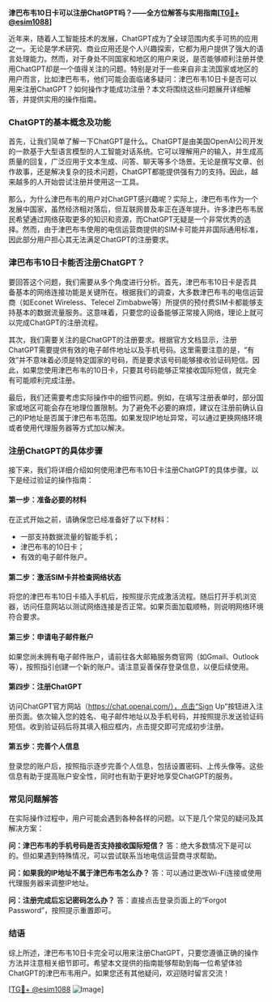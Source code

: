 **津巴布韦10日卡可以注册ChatGPT吗？——全方位解答与实用指南[[TG💪+ @esim1088](https://t.me/s/esim1088)]**

近年来，随着人工智能技术的发展，ChatGPT成为了全球范围内炙手可热的应用之一。无论是学术研究、商业应用还是个人兴趣探索，它都为用户提供了强大的语言处理能力。然而，对于身处不同国家和地区的用户来说，是否能够顺利注册并使用ChatGPT却是一个值得关注的问题。特别是对于一些来自非主流国家或地区的用户而言，比如津巴布韦，他们可能会面临诸多疑问：津巴布韦10日卡是否可以用来注册ChatGPT？如何操作才能成功注册？本文将围绕这些问题展开详细解答，并提供实用的操作指南。

### ChatGPT的基本概念及功能

首先，让我们简单了解一下ChatGPT是什么。ChatGPT是由美国OpenAI公司开发的一款基于大型语言模型的人工智能对话系统。它可以理解用户的输入，并生成高质量的回复，广泛应用于文本生成、问答、聊天等多个场景。无论是撰写文章、创作故事，还是解决复杂的技术问题，ChatGPT都能提供强有力的支持。因此，越来越多的人开始尝试注册并使用这一工具。

那么，为什么津巴布韦的用户对ChatGPT感兴趣呢？实际上，津巴布韦作为一个发展中国家，虽然经济相对落后，但互联网普及率正在逐年提升。许多津巴布韦居民希望通过网络获取更多的知识和资源，而ChatGPT无疑是一个非常优秀的选择。然而，由于津巴布韦使用的电信运营商提供的SIM卡可能并非国际通用标准，因此部分用户担心其无法满足ChatGPT的注册要求。

### 津巴布韦10日卡能否注册ChatGPT？

要回答这个问题，我们需要从多个角度进行分析。首先，津巴布韦10日卡是否具备基本的网络连接功能是关键所在。根据我们的调查，大多数津巴布韦的电信运营商（如Econet Wireless、Telecel Zimbabwe等）所提供的预付费SIM卡都能够支持基本的数据流量服务。这意味着，只要您的设备能够正常接入网络，理论上就可以完成ChatGPT的注册流程。

其次，我们需要关注的是ChatGPT的注册要求。根据官方文档显示，注册ChatGPT需要提供有效的电子邮件地址以及手机号码。这里需要注意的是，“有效”并不意味着必须是特定国家的号码，而是要求该号码能够接收验证码短信。因此，如果您使用津巴布韦的10日卡，只要其号码能够正常接收国际短信，就完全有可能顺利完成注册。

最后，我们还需要考虑实际操作中的细节问题。例如，在填写注册表单时，部分国家或地区可能会存在地理位置限制。为了避免不必要的麻烦，建议在注册前确认自己的IP地址是否属于津巴布韦范围。如果发现IP地址异常，可以通过更换网络环境或者使用代理服务器等方式加以解决。

### 注册ChatGPT的具体步骤

接下来，我们将详细介绍如何使用津巴布韦10日卡注册ChatGPT的具体步骤。以下是经过验证的操作指南：

#### 第一步：准备必要的材料
在正式开始之前，请确保您已经准备好了以下材料：
- 一部支持数据流量的智能手机；
- 津巴布韦的10日卡；
- 有效的电子邮件账户。

#### 第二步：激活SIM卡并检查网络状态
将您的津巴布韦10日卡插入手机后，按照提示完成激活流程。随后打开手机浏览器，访问任意网站以测试网络连接是否正常。如果页面加载顺畅，则说明网络环境符合要求。

#### 第三步：申请电子邮件账户
如果您尚未拥有电子邮件账户，请前往各大邮箱服务商官网（如Gmail、Outlook等），按照指引创建一个新的账户。请注意妥善保存登录信息，以便后续使用。

#### 第四步：注册ChatGPT
访问ChatGPT官方网站（https://chat.openai.com/），点击“Sign Up”按钮进入注册页面。依次输入您的姓名、电子邮件地址以及手机号码，并按照提示发送验证码短信。收到验证码后将其填入相应框内，点击提交即可完成初步注册。

#### 第五步：完善个人信息
登录您的账户后，按照指示逐步完善个人信息，包括设置密码、上传头像等。这些信息有助于提高账户安全性，同时也有助于更好地享受ChatGPT的服务。

### 常见问题解答

在实际操作过程中，用户可能会遇到各种各样的问题。以下是几个常见的疑问及其解决方案：

**问：津巴布韦的手机号码是否支持接收国际短信？**
答：绝大多数情况下是可以的。但如果遇到特殊情况，可以尝试联系当地电信运营商寻求帮助。

**问：如果我的IP地址不属于津巴布韦怎么办？**
答：可以通过更改Wi-Fi连接或使用代理服务器来调整IP地址。

**问：注册完成后忘记密码怎么办？**
答：直接点击登录页面上的“Forgot Password”，按照提示重置即可。

### 结语

综上所述，津巴布韦10日卡完全可以用来注册ChatGPT，只要您遵循正确的操作方法并注意相关细节即可。希望本文提供的指南能够帮助到每一位希望体验ChatGPT的津巴布韦用户。如果您还有其他疑问，欢迎随时留言交流！

[[TG💪+ @esim1088](https://t.me/s/esim1088) ![Image](https://i.postimg.cc/4NQfJmqS/Snipaste-2025-05-13-00-14-12.png)]